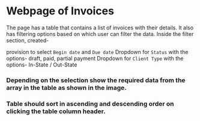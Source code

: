 # Webpage of Invoices
The page has a table that contains a list of invoices with their details. It also has filtering options based on which user can filter the data.
Inside the filter section, created-

provision to select `Begin date` and `Due date`
Dropdown for `Status` with the options- draft, paid, partial payment
Dropdown for `Client Type` with the options-  In-State / Out-State

### Depending on the selection show the required data from the array in the table as shown in the image.


### Table should sort in ascending and descending order on clicking the table column header.
